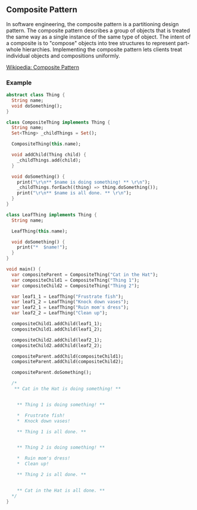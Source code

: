 ## Composite Pattern

In software engineering, the composite pattern is a partitioning design pattern. The composite pattern describes a group of objects that is treated the same way as a single instance of the same type of object. The intent of a composite is to "compose" objects into tree structures to represent part-whole hierarchies. Implementing the composite pattern lets clients treat individual objects and compositions uniformly.

[Wikipedia: Composite Pattern](https://en.wikipedia.org/wiki/Composite_pattern)

### Example

```dart
abstract class Thing {
  String name;
  void doSomething();
}

class CompositeThing implements Thing {
  String name;
  Set<Thing> _childThings = Set();

  CompositeThing(this.name);

  void addChild(Thing child) {
    _childThings.add(child);
  }

  void doSomething() {
    print("\r\n** $name is doing something! ** \r\n");
    _childThings.forEach((thing) => thing.doSomething());
    print("\r\n** $name is all done. ** \r\n");
  }
}

class LeafThing implements Thing {
  String name;

  LeafThing(this.name);

  void doSomething() {
    print("*  $name!");
  }
}

void main() {
  var compositeParent = CompositeThing("Cat in the Hat");
  var compositeChild1 = CompositeThing("Thing 1");
  var compositeChild2 = CompositeThing("Thing 2");

  var leaf1_1 = LeafThing("Frustrate fish");
  var leaf1_2 = LeafThing("Knock down vases");
  var leaf2_1 = LeafThing("Ruin mom's dress");
  var leaf2_2 = LeafThing("Clean up");

  compositeChild1.addChild(leaf1_1);
  compositeChild1.addChild(leaf1_2);

  compositeChild2.addChild(leaf2_1);
  compositeChild2.addChild(leaf2_2);

  compositeParent.addChild(compositeChild1);
  compositeParent.addChild(compositeChild2);

  compositeParent.doSomething();

  /*
   ** Cat in the Hat is doing something! **


    ** Thing 1 is doing something! **

    *  Frustrate fish!
    *  Knock down vases!

    ** Thing 1 is all done. **


    ** Thing 2 is doing something! **

    *  Ruin mom's dress!
    *  Clean up!

    ** Thing 2 is all done. **


    ** Cat in the Hat is all done. **
  */
}
```
